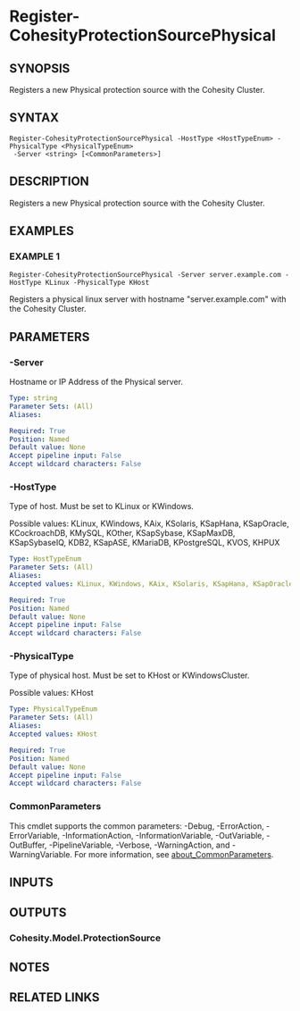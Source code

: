 # Register-CohesityProtectionSourcePhysical

## SYNOPSIS
Registers a new Physical protection source with the Cohesity Cluster.

## SYNTAX

```
Register-CohesityProtectionSourcePhysical -HostType <HostTypeEnum> -PhysicalType <PhysicalTypeEnum>
 -Server <string> [<CommonParameters>]
```

## DESCRIPTION
Registers a new Physical protection source with the Cohesity Cluster.

## EXAMPLES

### EXAMPLE 1
```
Register-CohesityProtectionSourcePhysical -Server server.example.com -HostType KLinux -PhysicalType KHost
```

Registers a physical linux server with hostname "server.example.com" with the Cohesity Cluster.

## PARAMETERS

### -Server
Hostname or IP Address of the Physical server.

```yaml
Type: string
Parameter Sets: (All)
Aliases:

Required: True
Position: Named
Default value: None
Accept pipeline input: False
Accept wildcard characters: False
```

### -HostType
Type of host.
Must be set to KLinux or KWindows.

Possible values: KLinux, KWindows, KAix, KSolaris, KSapHana, KSapOracle, KCockroachDB, KMySQL, KOther, KSapSybase, KSapMaxDB, KSapSybaseIQ, KDB2, KSapASE, KMariaDB, KPostgreSQL, KVOS, KHPUX

```yaml
Type: HostTypeEnum
Parameter Sets: (All)
Aliases:
Accepted values: KLinux, KWindows, KAix, KSolaris, KSapHana, KSapOracle, KCockroachDB, KMySQL, KOther, KSapSybase, KSapMaxDB, KSapSybaseIQ, KDB2, KSapASE, KMariaDB, KPostgreSQL, KVOS, KHPUX

Required: True
Position: Named
Default value: None
Accept pipeline input: False
Accept wildcard characters: False
```

### -PhysicalType
Type of physical host.
Must be set to KHost or KWindowsCluster.

Possible values: KHost

```yaml
Type: PhysicalTypeEnum
Parameter Sets: (All)
Aliases:
Accepted values: KHost

Required: True
Position: Named
Default value: None
Accept pipeline input: False
Accept wildcard characters: False
```

### CommonParameters
This cmdlet supports the common parameters: -Debug, -ErrorAction, -ErrorVariable, -InformationAction, -InformationVariable, -OutVariable, -OutBuffer, -PipelineVariable, -Verbose, -WarningAction, and -WarningVariable. For more information, see [about_CommonParameters](http://go.microsoft.com/fwlink/?LinkID=113216).

## INPUTS

## OUTPUTS

### Cohesity.Model.ProtectionSource
## NOTES

## RELATED LINKS
